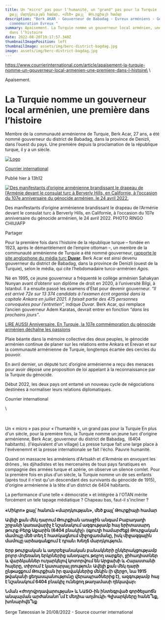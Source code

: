```yaml
---
title: Un "micro" pas pour l'humanité, un "grand" pas pour la Turquie -  «Միկրո»
  քայլ մարդկության համար, «մեծ» քայլ՝ Թուրքիայի համար
description: "Berk AKAR - Gouverneur de Babadag - Evreux arméniens - Génocide
  commémoration Evreux "
summary: Apaisement. La Turquie nomme un gouverneur local arménien, une première
  dans l’histoire
date: 2022-08-20T19:17:57.348Z
thumbnailImagePosition: left
thumbnailImage: assets/img/berc-district-bagdag.jpg
image: assets/img/berc-district-bagdag.jpg
---
```

https://www.courrierinternational.com/article/apaisement-la-turquie-nomme-un-gouverneur-local-armenien-une-premiere-dans-l-histoire\
\
<!--StartFragment-->

Apaisement. 

# La Turquie nomme un gouverneur local arménien, une première dans l’histoire

Membre de la communauté arménienne de Turquie, Berk Acar, 27 ans, a été nommé gouverneur du district de Babadag, dans la province de Denizli, dans l’ouest du pays. Une première depuis la proclamation de la république turque, il y a un siècle.

[![Logo](https://www.courrierinternational.com/dist/assets/img/logos/icon-64x64.png)](https://www.courrierinternational.com/notule-source/courrier-international)

[Courrier international](https://www.courrierinternational.com/notule-source/courrier-international)

Publié hier à 13h12

[![Des manifestants d’origine arménienne brandissant le drapeau de l’Arménie devant le consulat turc à Berverly Hills, en Californie, à l’occasion du 107e anniversaire du génocide arménien, le 24 avril 2022.](https://focus.courrierinternational.com/2022/08/19/0/0/3840/2560/320/0/60/0/0e7dec9_1660905417023-000-328w7c3.jpg)](https://focus.courrierinternational.com/2022/08/19/0/0/3840/2560/1280/0/60/0/0e7dec9_1660905417023-000-328w7c3.jpg)

Des manifestants d’origine arménienne brandissant le drapeau de l’Arménie devant le consulat turc à Berverly Hills, en Californie, à l’occasion du 107e anniversaire du génocide arménien, le 24 avril 2022. PHOTO RINGO CHIU/AFP

Partager

Pour la première fois dans l’histoire de la république turque – fondée en 1923, après le démantèlement de l’empire ottoman –, un membre de la communauté arménienne de Turquie a été nommé gouverneur, [rapporte le site anglophone du média turc **Duvar**](https://www.duvarenglish.com/member-of-turkeys-armenian-community-becomes-governor-for-first-time-news-61146)**.** Berk Acar est ainsi devenu gouverneur du district de Babadag, dans la province de Denizli (ouest de la Turquie), selon le média, qui cite l’hebdomadaire turco-arménien *Agos.*

Né en 1995, ce jeune gouverneur a fréquenté le collège arménien Sahakyan Nunyan avant d’obtenir son diplôme de droit en 2020, à l’université Bilgi, à Istanbul. Il a ensuite passé les examens d’État pour devenir gouverneur. *“Il est arrivé 72e sur 13 374 candidats à l’examen écrit organisé dans la capitale Ankara en juillet 2021. Il faisait partie des 475 personnes convoquées pour l’entretien”,* indique *Duvar*. Berk Acar, qui remplace l’ancien gouverneur Adem Karatas, devrait entrer en fonction *“dans les prochains jours”*.

[LIRE AUSSI Anniversaire. En Turquie, la 107e commémoration du génocide arménien déchaîne les passions](https://www.courrierinternational.com/article/anniversaire-en-turquie-la-107e-commemoration-du-genocide-armenien-dechaine-les-passions)

Plaie béante dans la mémoire collective des deux peuples, le génocide arménien continue de planer sur les relations entre Ankara et Erevan et sur la communauté arménienne de Turquie, longtemps écartée des cercles du pouvoir.

En avril dernier, un député turc d’origine arménienne a reçu des menaces pour avoir déposé une proposition de loi appelant à la reconnaissance par la Turquie du génocide.

Début 2022, les deux pays ont entamé un nouveau cycle de négociations destinées à normaliser leurs relations diplomatiques.

Courrier international

<!--EndFragment-->\
\
\
Un « micro » pas pour « l'humanité », un grand pas pour la Turquie 
En plus d'un siècle, pour la première fois, la Turquie nomme un jeune turc d'origine arménienne, Berk Acar, gouverneur du district de Babadag,  (6404 habitants). (l'équivalent d'un village)
La presse turque fait une large place à l'évévenemnt et la presse internationale se fait l'écho. 
Pauvre humanité.

 Quand on massacre les arméniens d'Artsakh et d'Arménie en envoyant les drônes , les djihadistes et les mercenaires de tous pays fanatiques en compagnie des armées turque et azérie, on observe un silence comlet. Pour la première fois en plus d'un siècle, la Turquie nomme un de ses enfants (après tout il n'est qu'un descendant des survivants du génocide de 1915), d'origine arménienne  à la tête d'un district de 6404 habitants. 

La performance d'une telle « démocratie » et intégrée à l'OTAN mérite forcément un tele tapage médiatique ? 
Chapeau bas, faut-il s'incliner ?  ﻿\
\
**«Միկրո» քայլ՝ հանուն «մարդկության», մեծ քայլ՝ Թուրքիայի համար**

**Ավելի քան մեկ դարում Թուրքիան առաջին անգամ Բաբադաղի շրջանի կառավարիչ է նշանակում ազգությամբ հայ երիտասարդ թուրք Բերք Աքարին (6404 բնակիչ)։ (գյուղի համարժեք)
Թուրքական մամուլը մեծ տեղ է հատկացնում միջոցառմանը, իսկ միջազգային մամուլը արձագանքում է դրան։
Խեղճ մարդկություն.**

  **Երբ թուրքական և ադրբեջանական բանակների ընկերակցությամբ բոլոր մոլեռանդ երկրներից անօդաչու թռչող սարքեր, ջիհադիստներ և վարձկաններ ուղարկելով կոտորվում են Արցախի և Հայաստանի հայերը, տիրում է կատարյալ լռություն։ Ավելի քան մեկ դարի ընթացքում Թուրքիան իր զավակներից մեկին (ի վերջո, նա 1915 թվականի ցեղասպանությունը վերապրածներից է), ազգությամբ հայ է նշանակում 6404 բնակիչ ունեցող թաղամասի ղեկավար։**

**Նման «ժողովրդավարության» և ՆԱՏՕ-ին ինտեգրված գործելաոճն անպայման արժանանո՞ւմ է մեդիա աղմուկի։
Գլխարկները հանե՞նք, խոնարհվե՞նք**\
\
Serge Tateossian le 20/08/2022  -  Source courrier international
